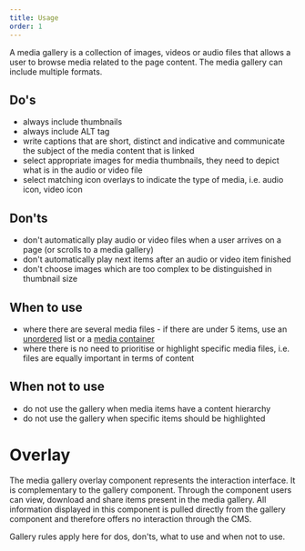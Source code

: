 ```yaml
---
title: Usage
order: 1
---
```

A media gallery is a collection of images, videos or audio files that allows a user to browse media related to the page content. The media gallery can include multiple formats.

## Do's

- always include thumbnails
- always include ALT tag
- write captions that are short, distinct and indicative and communicate the subject of the media content that is linked
- select appropriate images for media thumbnails, they need to depict what is in the audio or video file
- select matching icon overlays to indicate the type of media, i.e. audio icon, video icon

## Don'ts

- don't automatically play audio or video files when a user arrives on a page (or scrolls to a media gallery)
- don't automatically play next items after an audio or video item finished
- don't choose images which are too complex to be distinguished in thumbnail size

## When to use

- where there are several media files - if there are under 5 items, use an [unordered](/eu/components/list/usage/) list or a [media container](/eu/components/media/media-container/usage/)
- where there is no need to prioritise or highlight specific media files, i.e. files are equally important in terms of content

## When not to use

- do not use the gallery when media items have a content hierarchy
- do not use the gallery when specific items should be highlighted

# Overlay

The media gallery overlay component represents the interaction interface. It is complementary to the gallery component. Through the component users can view, download and share items present in the media gallery. All information displayed in this component is pulled directly from the gallery component and
therefore offers no interaction through the CMS.

Gallery rules apply here for dos, don'ts, what to use and when not to use.
